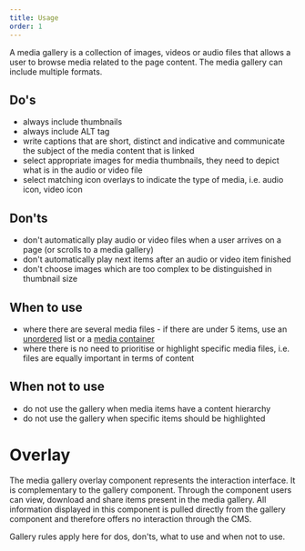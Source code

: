 ```yaml
---
title: Usage
order: 1
---
```

A media gallery is a collection of images, videos or audio files that allows a user to browse media related to the page content. The media gallery can include multiple formats.

## Do's

- always include thumbnails
- always include ALT tag
- write captions that are short, distinct and indicative and communicate the subject of the media content that is linked
- select appropriate images for media thumbnails, they need to depict what is in the audio or video file
- select matching icon overlays to indicate the type of media, i.e. audio icon, video icon

## Don'ts

- don't automatically play audio or video files when a user arrives on a page (or scrolls to a media gallery)
- don't automatically play next items after an audio or video item finished
- don't choose images which are too complex to be distinguished in thumbnail size

## When to use

- where there are several media files - if there are under 5 items, use an [unordered](/eu/components/list/usage/) list or a [media container](/eu/components/media/media-container/usage/)
- where there is no need to prioritise or highlight specific media files, i.e. files are equally important in terms of content

## When not to use

- do not use the gallery when media items have a content hierarchy
- do not use the gallery when specific items should be highlighted

# Overlay

The media gallery overlay component represents the interaction interface. It is complementary to the gallery component. Through the component users can view, download and share items present in the media gallery. All information displayed in this component is pulled directly from the gallery component and
therefore offers no interaction through the CMS.

Gallery rules apply here for dos, don'ts, what to use and when not to use.
